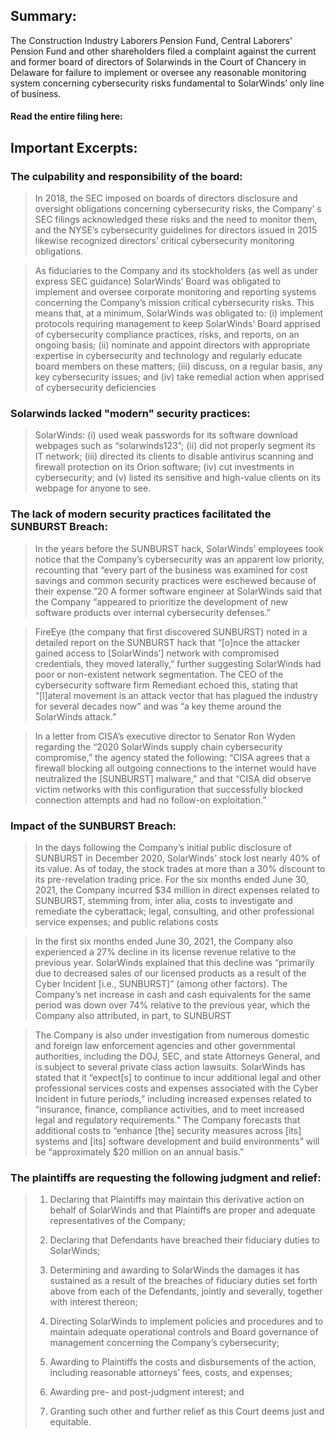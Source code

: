 ## Summary:
The Construction Industry Laborers Pension Fund, Central Laborers' Pension Fund and other shareholders filed a complaint against the current and former board of directors of Solarwinds in the Court of Chancery in Delaware for failure to implement or oversee any reasonable monitoring system concerning cybersecurity risks fundamental to SolarWinds’ only line of business. 	

#### Read the entire filing here: 
			
## Important Excerpts:
### The culpability and responsibility of the board:
> In 2018, the SEC imposed on boards of directors disclosure and oversight obligations concerning cybersecurity risks, the Company’ s SEC filings acknowledged these risks and the need to monitor them, and the NYSE’s cybersecurity guidelines for directors issued in 2015 likewise recognized directors’ critical cybersecurity monitoring obligations. 

> As fiduciaries to the Company and its stockholders (as well as under express SEC guidance) SolarWinds’ Board was obligated to implement and oversee corporate monitoring and reporting systems concerning the Company’s mission critical cybersecurity risks. This means that, at a minimum, SolarWinds was obligated to: (i) implement protocols requiring management to keep SolarWinds’ Board apprised of cybersecurity compliance practices, risks, and reports, on an ongoing basis; (ii) nominate and appoint directors with appropriate expertise in cybersecurity and technology and regularly educate board members on these matters; (iii) discuss, on a regular basis, any key cybersecurity issues; and (iv) take remedial action when apprised of cybersecurity deficiencies				

### Solarwinds lacked "modern" security practices:				
> SolarWinds: (i) used weak passwords for its software download webpages such as “solarwinds123”; (ii) did not properly segment its IT network; (iii) directed its clients to disable antivirus scanning and firewall protection on its Orion software; (iv) cut investments in cybersecurity; and (v) listed its sensitive and high-value clients on its webpage for anyone to see.				

### The lack of modern security practices facilitated the SUNBURST Breach:			
> In the years before the SUNBURST hack, SolarWinds’ employees took notice that the Company’s cybersecurity was an apparent low priority, recounting that “every part of the business was examined for cost savings and common security practices were eschewed because of their expense.”20 A former software engineer at SolarWinds said that the Company “appeared to prioritize the development of new software products over internal cybersecurity defenses.”	 

> FireEye (the company that first discovered SUNBURST) noted in a detailed report on the SUNBURST hack that “[o]nce the attacker gained access to [SolarWinds’] network with compromised credentials, they moved laterally,” further suggesting SolarWinds had poor or non-existent network segmentation. The CEO of the cybersecurity software firm Remediant echoed this, stating that “[l]ateral movement is an attack vector that has plagued the industry for several decades now” and was “a key theme around the SolarWinds attack.”			

> In a letter from CISA’s executive director to Senator Ron Wyden regarding the “2020 SolarWinds supply chain cybersecurity compromise,” the agency stated the following: “CISA agrees that a firewall blocking all outgoing connections to the internet would have neutralized the [SUNBURST] malware,” and that “CISA did observe victim networks with this configuration that successfully blocked connection attempts and had no follow-on exploitation.”				

### Impact of the SUNBURST Breach:				
> In the days following the Company’s initial public disclosure of SUNBURST in December 2020, SolarWinds’ stock lost nearly 40% of its value. As of today, the stock trades at more than a 30% discount to its pre-revelation trading price. For the six months ended June 30, 2021, the Company incurred $34 million in direct expenses related to SUNBURST, stemming from, inter alia, costs to investigate and remediate the cyberattack; legal, consulting, and other professional service expenses; and public relations costs

> In the first six months ended June 30, 2021, the Company also experienced a 27% decline in its license revenue relative to the previous year. SolarWinds explained that this decline was “primarily due to decreased sales of our licensed products as a result of the Cyber Incident [i.e., SUNBURST]” (among other factors). The Company’s net increase in cash and cash equivalents for the same period was down over 74% relative to the previous year, which the Company also attributed, in part, to SUNBURST

> The Company is also under investigation from numerous domestic and foreign law enforcement agencies and other governmental authorities, including the DOJ, SEC, and state Attorneys General, and is subject to several private class action lawsuits. SolarWinds has stated that it “expect[s] to continue to incur additional legal and other professional services costs and expenses associated with the Cyber Incident in future periods,” including increased expenses related to “insurance, finance, compliance activities, and to meet increased legal and regulatory requirements.” The Company forecasts that additional costs to “enhance [the] security measures across [its] systems and [its] software development and build environments” will be “approximately $20 million on an annual basis.”

### The plaintiffs are requesting the following judgment and relief:
> 1. Declaring that Plaintiffs may maintain this derivative action on behalf of SolarWinds and that Plaintiffs are proper and adequate representatives of the Company;
>
> 2. Declaring that Defendants have breached their fiduciary duties to SolarWinds;
>
> 3. Determining and awarding to SolarWinds the damages it has sustained as a result of the breaches of fiduciary duties set
forth above from each of the Defendants, jointly and severally, together with interest thereon;
>
> 4. Directing SolarWinds to implement policies and procedures and to maintain adequate operational controls and Board
governance of management concerning the Company’s cybersecurity;
>
> 5. Awarding to Plaintiffs the costs and disbursements of the action, including reasonable attorneys’ fees, costs, and expenses;
>
> 6. Awarding pre- and post-judgment interest; and
>
> 7. Granting such other and further relief as this Court deems just and equitable. 
